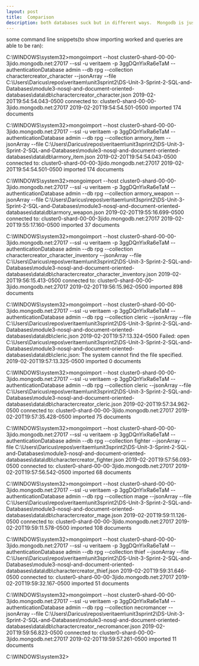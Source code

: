 ```yaml
---
layout: post
title:  Comparison
description: both databases suck but in different ways.  Mongodb is just a fight to get it to work in windows which sucks, and while SQL is a little better in that regard (and has more legible querying), it isnt so hot for me at least when it comes to creating tables.  I do like SQL a lot more though, so Im glad its more useful in our field.
---
```




some command line snippets(to show importing worked and queries are able to be ran):


C:\WINDOWS\system32>mongoimport --host  cluster0-shard-00-00-3jido.mongodb.net:27017 --ssl -u veritaem -p 3ggDQnYixRa6eTaM --authenticationDatabase admin  --db rpg --collection charactercreator_character --jsonArray --file C:\Users\Daricus\repos\veritaem\unit3sprint2\DS-Unit-3-Sprint-2-SQL-and-Databases\module3-nosql-and-document-oriented-databases\data\db\charactercreator_character.json
2019-02-20T19:54:54.043-0500    connected to: cluster0-shard-00-00-3jido.mongodb.net:27017
2019-02-20T19:54:54.501-0500    imported 174 documents

C:\WINDOWS\system32>mongoimport --host  cluster0-shard-00-00-3jido.mongodb.net:27017 --ssl -u veritaem -p 3ggDQnYixRa6eTaM --authenticationDatabase admin  --db rpg --collection armory_item --jsonArray --file C:\Users\Daricus\repos\veritaem\unit3sprint2\DS-Unit-3-Sprint-2-SQL-and-Databases\module3-nosql-and-document-oriented-databases\data\db\armory_item.json
2019-02-20T19:54:54.043-0500    connected to: cluster0-shard-00-00-3jido.mongodb.net:27017
2019-02-20T19:54:54.501-0500    imported 174 documents

C:\WINDOWS\system32>mongoimport --host  cluster0-shard-00-00-3jido.mongodb.net:27017 --ssl -u veritaem -p 3ggDQnYixRa6eTaM --authenticationDatabase admin  --db rpg --collection armory_weapon --jsonArray --file C:\Users\Daricus\repos\veritaem\unit3sprint2\DS-Unit-3-Sprint-2-SQL-and-Databases\module3-nosql-and-document-oriented-databases\data\db\armory_weapon.json
2019-02-20T19:55:16.699-0500    connected to: cluster0-shard-00-00-3jido.mongodb.net:27017
2019-02-20T19:55:17.160-0500    imported 37 documents

C:\WINDOWS\system32>mongoimport --host  cluster0-shard-00-00-3jido.mongodb.net:27017 --ssl -u veritaem -p 3ggDQnYixRa6eTaM --authenticationDatabase admin  --db rpg --collection charactercreator_character_inventory --jsonArray --file C:\Users\Daricus\repos\veritaem\unit3sprint2\DS-Unit-3-Sprint-2-SQL-and-Databases\module3-nosql-and-document-oriented-databases\data\db\charactercreator_character_inventory.json
2019-02-20T19:56:15.413-0500    connected to: cluster0-shard-00-00-3jido.mongodb.net:27017
2019-02-20T19:56:15.962-0500    imported 898 documents

C:\WINDOWS\system32>mongoimport --host  cluster0-shard-00-00-3jido.mongodb.net:27017 --ssl -u veritaem -p 3ggDQnYixRa6eTaM --authenticationDatabase admin  --db rpg --collection cleric --jsonArray --file C:\Users\Daricus\repos\veritaem\unit3sprint2\DS-Unit-3-Sprint-2-SQL-and-Databases\module3-nosql-and-document-oriented-databases\data\db\cleric.json
2019-02-20T19:57:13.324-0500    Failed: open C:\Users\Daricus\repos\veritaem\unit3sprint2\DS-Unit-3-Sprint-2-SQL-and-Databases\module3-nosql-and-document-oriented-databases\data\db\cleric.json: The system cannot find the file specified.
2019-02-20T19:57:13.325-0500    imported 0 documents

C:\WINDOWS\system32>mongoimport --host  cluster0-shard-00-00-3jido.mongodb.net:27017 --ssl -u veritaem -p 3ggDQnYixRa6eTaM --authenticationDatabase admin  --db rpg --collection cleric --jsonArray --file C:\Users\Daricus\repos\veritaem\unit3sprint2\DS-Unit-3-Sprint-2-SQL-and-Databases\module3-nosql-and-document-oriented-databases\data\db\charactercreator_cleric.json
2019-02-20T19:57:34.962-0500    connected to: cluster0-shard-00-00-3jido.mongodb.net:27017
2019-02-20T19:57:35.428-0500    imported 75 documents

C:\WINDOWS\system32>mongoimport --host  cluster0-shard-00-00-3jido.mongodb.net:27017 --ssl -u veritaem -p 3ggDQnYixRa6eTaM --authenticationDatabase admin  --db rpg --collection fighter --jsonArray --file C:\Users\Daricus\repos\veritaem\unit3sprint2\DS-Unit-3-Sprint-2-SQL-and-Databases\module3-nosql-and-document-oriented-databases\data\db\charactercreator_fighter.json
2019-02-20T19:57:56.093-0500    connected to: cluster0-shard-00-00-3jido.mongodb.net:27017
2019-02-20T19:57:56.542-0500    imported 68 documents

C:\WINDOWS\system32>mongoimport --host  cluster0-shard-00-00-3jido.mongodb.net:27017 --ssl -u veritaem -p 3ggDQnYixRa6eTaM --authenticationDatabase admin  --db rpg --collection mage --jsonArray --file C:\Users\Daricus\repos\veritaem\unit3sprint2\DS-Unit-3-Sprint-2-SQL-and-Databases\module3-nosql-and-document-oriented-databases\data\db\charactercreator_mage.json
2019-02-20T19:59:11.126-0500    connected to: cluster0-shard-00-00-3jido.mongodb.net:27017
2019-02-20T19:59:11.578-0500    imported 108 documents

C:\WINDOWS\system32>mongoimport --host  cluster0-shard-00-00-3jido.mongodb.net:27017 --ssl -u veritaem -p 3ggDQnYixRa6eTaM --authenticationDatabase admin  --db rpg --collection thief --jsonArray --file C:\Users\Daricus\repos\veritaem\unit3sprint2\DS-Unit-3-Sprint-2-SQL-and-Databases\module3-nosql-and-document-oriented-databases\data\db\charactercreator_thief.json
2019-02-20T19:59:31.646-0500    connected to: cluster0-shard-00-00-3jido.mongodb.net:27017
2019-02-20T19:59:32.167-0500    imported 51 documents

C:\WINDOWS\system32>mongoimport --host  cluster0-shard-00-00-3jido.mongodb.net:27017 --ssl -u veritaem -p 3ggDQnYixRa6eTaM --authenticationDatabase admin  --db rpg --collection necromancer --jsonArray --file C:\Users\Daricus\repos\veritaem\unit3sprint2\DS-Unit-3-Sprint-2-SQL-and-Databases\module3-nosql-and-document-oriented-databases\data\db\charactercreator_necromancer.json
2019-02-20T19:59:56.823-0500    connected to: cluster0-shard-00-00-3jido.mongodb.net:27017
2019-02-20T19:59:57.261-0500    imported 11 documents

C:\WINDOWS\system32>
